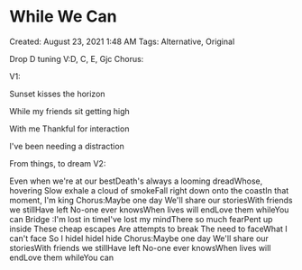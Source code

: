 # While We Can

Created: August 23, 2021 1:48 AM
Tags: Alternative, Original

Drop D tuning V:D, C, E, Gjc
Chorus:

V1:

Sunset kisses the horizon

While my friends sit getting high

With me
Thankful for interaction

I've been needing a distraction 

From things, to dream
V2:

Even when we're at our bestDeath's always a looming dreadWhose, hovering
Slow exhale a cloud of smokeFall right down onto the coastIn that moment, I'm king
Chorus:Maybe one day We'll share our storiesWith friends we stillHave left
No-one ever knowsWhen lives will endLove them whileYou can
Bridge :I'm lost in timeI've lost my mindThere so much fearPent up inside 
These cheap escapes Are attempts to break The need to faceWhat I can't face
So I hideI hideI hide
Chorus:Maybe one day We'll share our storiesWith friends we stillHave left
No-one ever knowsWhen lives will endLove them whileYou can